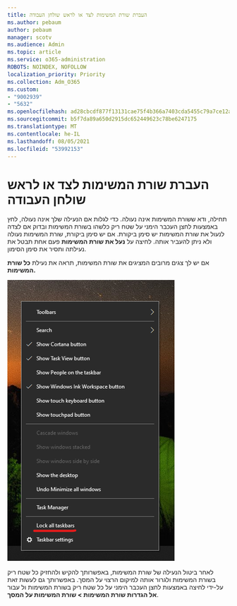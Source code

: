 ```yaml
---
title: העברת שורת המשימות לצד או לראש שולחן העבודה
ms.author: pebaum
author: pebaum
manager: scotv
ms.audience: Admin
ms.topic: article
ms.service: o365-administration
ROBOTS: NOINDEX, NOFOLLOW
localization_priority: Priority
ms.collection: Adm_O365
ms.custom:
- "9002939"
- "5632"
ms.openlocfilehash: ad28cbcdf877f13131cae75f4b366a7403cda5455c79a7ce12a0ed0e484ba6d2
ms.sourcegitcommit: b5f7da89a650d2915dc652449623c78be6247175
ms.translationtype: MT
ms.contentlocale: he-IL
ms.lasthandoff: 08/05/2021
ms.locfileid: "53992153"
---
```

# <a name="move-the-taskbar-to-either-side-or-the-top-of-your-desktop"></a>העברת שורת המשימות לצד או לראש שולחן העבודה

תחילה, ודא ששורת המשימות אינה נעולה. כדי לגלות אם הנעילה שלך אינה נעולה, לחץ באמצעות לחצן  העכבר הימני על שטח ריק כלשהו בשורת המשימות ובדוק אם לצדה לנעול את שורת המשימות יש סימן ביקורת. אם יש סימן ביקורת, שורת המשימות נעולה ולא ניתן להעביר אותה. לחיצה על **נעל את שורת המשימות** פעם אחת תבטל את נעילתה ותסיר את סימן הסימון.

אם יש לך צגים מרובים המציגים את שורת המשימות, תראה את נעילת **כל שורת המשימות.**

![נעילת כל שורת המשימות](media/lock-all-taskbars.png)

לאחר ביטול הנעילה של שורת המשימות, באפשרותך להקיש ולהחזיק כל שטח ריק בשורת המשימות ולגרור אותה למיקום הרצוי על המסך. באפשרותך גם לעשות זאת על-ידי לחיצה באמצעות לחצן העכבר הימני על כל שטח ריק בשורת המשימות ול עבור **[](ms-settings:taskbar?activationSource=GetHelp) אל הגדרות שורת המשימות > שורת המשימות על המסך**.
